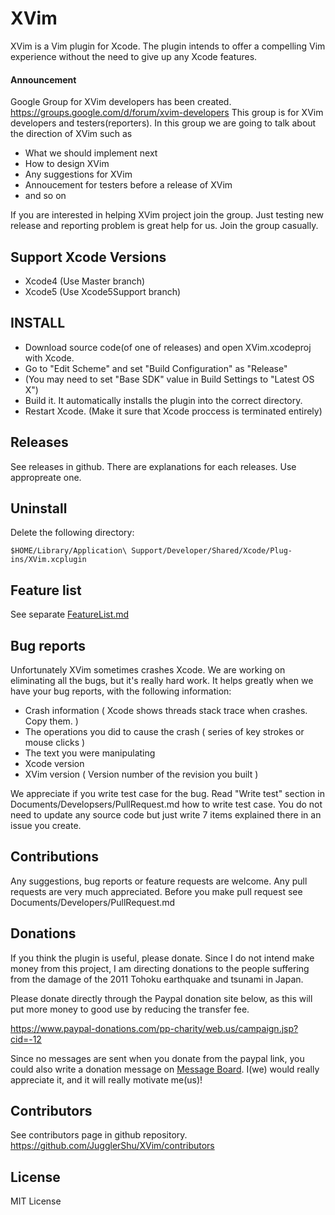 # XVim
  XVim is a Vim plugin for Xcode. The plugin intends to offer a compelling Vim experience without the need to give up any Xcode features.

#### Announcement
  Google Group for XVim developers has been created.
  https://groups.google.com/d/forum/xvim-developers
  This group is for XVim developers and testers(reporters).
  In this group we are going to talk about the direction of XVim such as

  - What we should implement next
  - How to design XVim
  - Any suggestions for XVim
  - Annoucement for testers before a release of XVim
  - and so on

  If you are interested in helping XVim project join the group.
  Just testing new release and reporting problem is great help for us. Join the group casually.

## Support Xcode Versions
  - Xcode4 (Use Master branch)
  - Xcode5 (Use Xcode5Support branch)

## INSTALL
 - Download source code(of one of releases) and open XVim.xcodeproj with Xcode.
 - Go to "Edit Scheme" and set "Build Configuration" as "Release"
 - (You may need to set "Base SDK" value in Build Settings to "Latest OS X")
 - Build it. It automatically installs the plugin into the correct directory.
 - Restart Xcode. (Make it sure that Xcode proccess is terminated entirely)

## Releases
 See releases in github. There are explanations for each releases. Use appropreate one.

## Uninstall
  Delete the following directory:

    $HOME/Library/Application\ Support/Developer/Shared/Xcode/Plug-ins/XVim.xcplugin

## Feature list
  See separate [FeatureList.md](https://github.com/JugglerShu/XVim/blob/master/Documents/Users/FeatureList.md)

## Bug reports
  Unfortunately XVim sometimes crashes Xcode. We are working on eliminating all the bugs, but it's really hard work.
  It helps greatly when we have your bug reports, with the following information:

   * Crash information ( Xcode shows threads stack trace when crashes. Copy them. )
   * The operations you did to cause the crash ( series of key strokes or mouse clicks )
   * The text you were manipulating
   * Xcode version 
   * XVim version ( Version number of the revision you built )
  
  We appreciate if you write test case for the bug. Read "Write test" section in Documents/Developsers/PullRequest.md how to write test case. You do not need to update any source code but just write 7 items explained there in an issue you create.

## Contributions
  Any suggestions, bug reports or feature requests are welcome.
  Any pull requests are very much appreciated.
  Before you make pull request see Documents/Developers/PullRequest.md

## Donations
  If you think the plugin is useful, please donate.
  Since I do not intend make money from this project, I am directing donations
  to the people suffering from the damage of the 2011 Tohoku earthquake and tsunami in Japan.

  Please donate directly through the Paypal donation site below, as
  this will put more money to good use by reducing the transfer fee.

  https://www.paypal-donations.com/pp-charity/web.us/campaign.jsp?cid=-12

  Since no messages are sent when you donate from the paypal link, you could also write a donation message on
  [Message Board]( https://github.com/JugglerShu/XVim/wiki/Donation-messages-to-XVim ).
  I(we) would really appreciate it, and it will really motivate me(us)!

## Contributors
  See contributors page in github repository.
  https://github.com/JugglerShu/XVim/contributors

## License
  MIT License

